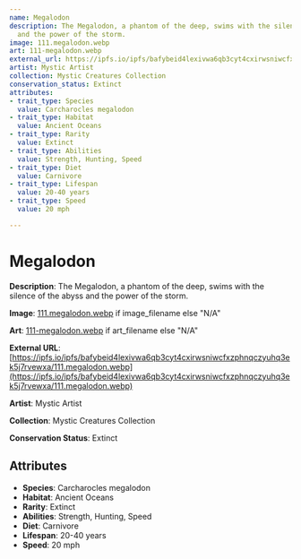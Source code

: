 ```yaml
---
name: Megalodon
description: The Megalodon, a phantom of the deep, swims with the silence of the abyss
  and the power of the storm.
image: 111.megalodon.webp
art: 111-megalodon.webp
external_url: https://ipfs.io/ipfs/bafybeid4lexivwa6qb3cyt4cxirwsniwcfxzphnqczyuhq3ek5j7rvewxa/111.megalodon.webp
artist: Mystic Artist
collection: Mystic Creatures Collection
conservation_status: Extinct
attributes:
- trait_type: Species
  value: Carcharocles megalodon
- trait_type: Habitat
  value: Ancient Oceans
- trait_type: Rarity
  value: Extinct
- trait_type: Abilities
  value: Strength, Hunting, Speed
- trait_type: Diet
  value: Carnivore
- trait_type: Lifespan
  value: 20-40 years
- trait_type: Speed
  value: 20 mph

---
```


# Megalodon

**Description**: The Megalodon, a phantom of the deep, swims with the silence of the abyss and the power of the storm.

**Image**: [111.megalodon.webp](./111.megalodon.webp) if image_filename else "N/A"

**Art**: [111-megalodon.webp](./111-megalodon.webp) if art_filename else "N/A"

**External URL**: [https://ipfs.io/ipfs/bafybeid4lexivwa6qb3cyt4cxirwsniwcfxzphnqczyuhq3ek5j7rvewxa/111.megalodon.webp](https://ipfs.io/ipfs/bafybeid4lexivwa6qb3cyt4cxirwsniwcfxzphnqczyuhq3ek5j7rvewxa/111.megalodon.webp)

**Artist**: Mystic Artist

**Collection**: Mystic Creatures Collection

**Conservation Status**: Extinct

## Attributes
- **Species**: Carcharocles megalodon
- **Habitat**: Ancient Oceans
- **Rarity**: Extinct
- **Abilities**: Strength, Hunting, Speed
- **Diet**: Carnivore
- **Lifespan**: 20-40 years
- **Speed**: 20 mph
